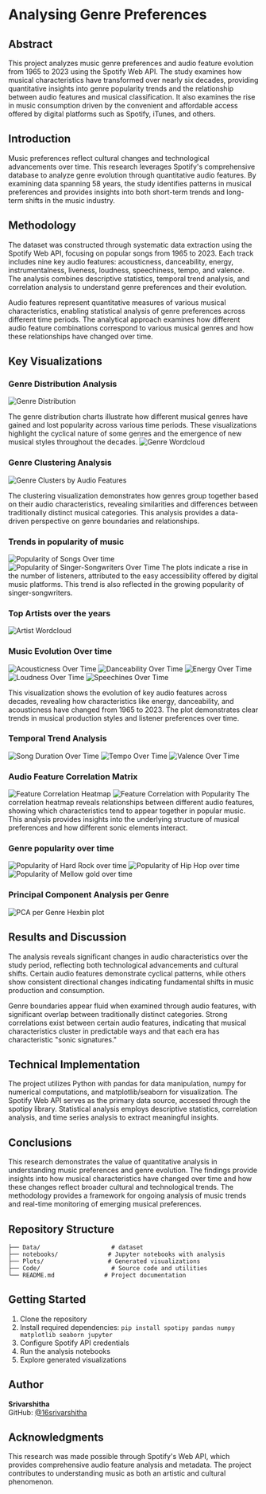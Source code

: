 # Analysing Genre Preferences

## Abstract

This project analyzes music genre preferences and audio feature evolution from 1965 to 2023 using the Spotify Web API. The study examines how musical characteristics have transformed over nearly six decades, providing quantitative insights into genre popularity trends and the relationship between audio features and musical classification. It also examines the rise in music consumption driven by the convenient and affordable access offered by digital platforms such as Spotify, iTunes, and others.

## Introduction

Music preferences reflect cultural changes and technological advancements over time. This research leverages Spotify's comprehensive database to analyze genre evolution through quantitative audio features. By examining data spanning 58 years, the study identifies patterns in musical preferences and provides insights into both short-term trends and long-term shifts in the music industry.

## Methodology

The dataset was constructed through systematic data extraction using the Spotify Web API, focusing on popular songs from 1965 to 2023. Each track includes nine key audio features: acousticness, danceability, energy, instrumentalness, liveness, loudness, speechiness, tempo, and valence. The analysis combines descriptive statistics, temporal trend analysis, and correlation analysis to understand genre preferences and their evolution.

Audio features represent quantitative measures of various musical characteristics, enabling statistical analysis of genre preferences across different time periods. The analytical approach examines how different audio feature combinations correspond to various musical genres and how these relationships have changed over time.

## Key Visualizations
### Genre Distribution Analysis
![Genre Distribution](Plots/genre_distribution_pie_chart.png)

The genre distribution charts illustrate how different musical genres have gained and lost popularity across various time periods. These visualizations highlight the cyclical nature of some genres and the emergence of new musical styles throughout the decades.
![Genre Wordcloud](Plots/genre_wordcloud.png)


### Genre Clustering Analysis
![Genre Clusters by Audio Features](Plots/genre_clustering.png)

The clustering visualization demonstrates how genres group together based on their audio characteristics, revealing similarities and differences between traditionally distinct musical categories. This analysis provides a data-driven perspective on genre boundaries and relationships.

### Trends in popularity of music
![Popularity of Songs Over time](Plots/popularity_over_years.png)
![Popularity of Singer-Songwriters Over Time](Plots/singer-songwriter_popularity_over_years.png)
The plots indicate a rise in the number of listeners, attributed to the easy accessibility offered by digital music platforms. This trend is also reflected in the growing popularity of singer-songwriters.

### Top Artists over the years
![Artist Wordcloud](Plots/top_artists_wordcloud.png)

### Music Evolution Over time
![Acousticness Over Time](Plots/acousticness_over_years.png)
![Danceability Over Time](Plots/danceability_over_years.png)
![Energy Over Time](Plots/energy_over_years.png)
![Loudness Over Time](Plots/loudness_over_years.png)
![Speechines Over Time](Plots/speechiness_over_years.png)

This visualization shows the evolution of key audio features across decades, revealing how characteristics like energy, danceability, and acousticness have changed from 1965 to 2023. The plot demonstrates clear trends in musical production styles and listener preferences over time.

### Temporal Trend Analysis

![Song Duration Over Time](Plots/average_duration_vs_year_lineplot_minutes.png)
![Tempo Over Time](Plots/tempo_over_years.png)
![Valence Over Time](Plots/valence_over_years.png)




### Audio Feature Correlation Matrix
![Feature Correlation Heatmap](Plots/correlation_heatmap.png)
![Feature Correlation with Popularity](Plots/feature_correlation_with_popularity.png)
The correlation heatmap reveals relationships between different audio features, showing which characteristics tend to appear together in popular music. This analysis provides insights into the underlying structure of musical preferences and how different sonic elements interact.

### Genre popularity over time

![Popularity of Hard Rock over time](Plots/rock_popularity_over_years.png)
![Popularity of Hip Hop over time](Plots/hip_hop_popularity_over_years.png)
![Popularity of Mellow gold over time](Plots/mellow_gold_popularity_over_years.png)

### Principal Component Analysis per Genre
![PCA per Genre Hexbin plot](Plots/PCA_density.png)

## Results and Discussion

The analysis reveals significant changes in audio characteristics over the study period, reflecting both technological advancements and cultural shifts. Certain audio features demonstrate cyclical patterns, while others show consistent directional changes indicating fundamental shifts in music production and consumption.

Genre boundaries appear fluid when examined through audio features, with significant overlap between traditionally distinct categories. Strong correlations exist between certain audio features, indicating that musical characteristics cluster in predictable ways and that each era has characteristic "sonic signatures."

## Technical Implementation

The project utilizes Python with pandas for data manipulation, numpy for numerical computations, and matplotlib/seaborn for visualization. The Spotify Web API serves as the primary data source, accessed through the spotipy library. Statistical analysis employs descriptive statistics, correlation analysis, and time series analysis to extract meaningful insights.

## Conclusions

This research demonstrates the value of quantitative analysis in understanding music preferences and genre evolution. The findings provide insights into how musical characteristics have changed over time and how these changes reflect broader cultural and technological trends. The methodology provides a framework for ongoing analysis of music trends and real-time monitoring of emerging musical preferences.

## Repository Structure

```
├── Data/                    # dataset
├── notebooks/              # Jupyter notebooks with analysis
├── Plots/                  # Generated visualizations
├── Code/                    # Source code and utilities
└── README.md              # Project documentation
```

## Getting Started

1. Clone the repository
2. Install required dependencies: `pip install spotipy pandas numpy matplotlib seaborn jupyter`
3. Configure Spotify API credentials
4. Run the analysis notebooks
5. Explore generated visualizations

## Author

**Srivarshitha**  
GitHub: [@16srivarshitha](https://github.com/16srivarshitha)

## Acknowledgments

This research was made possible through Spotify's Web API, which provides comprehensive audio feature analysis and metadata. The project contributes to understanding music as both an artistic and cultural phenomenon.
